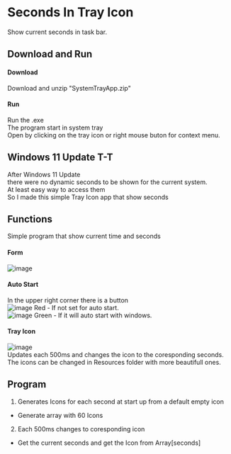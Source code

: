 # Seconds In Tray Icon
Show current seconds in task bar.<br/>

## Download and Run
#### Download 
Download and unzip "SystemTrayApp.zip"
#### Run
Run the .exe<br/>
The program start in system tray<br/>
Open by clicking on the tray icon or right mouse buton for context menu.

## Windows 11 Update T-T
After Windows 11 Update<br/>
there were no dynamic seconds to be shown for the current system.<br/>
At least easy way to access them<br/>
So I made this simple Tray Icon app that show seconds<br/>

## Functions
Simple program that show current time and seconds
#### Form
![image](https://user-images.githubusercontent.com/34564081/225565879-8e6de389-b5e2-4f00-be11-a54db111e17f.png)<br/>
#### Auto Start
In the upper right corner there is a button<br/>
![image](https://user-images.githubusercontent.com/34564081/225568340-ea9a0c60-d5c0-45be-a599-9c5e8dff0abf.png)
Red - If not set for auto start.<br/>
![image](https://user-images.githubusercontent.com/34564081/225568272-53e5aca7-af55-4ef2-ac0d-6bc035cfd1d2.png)
Green - If it will auto start with windows.
#### Tray Icon
![image](https://user-images.githubusercontent.com/34564081/225581012-a2521ece-f355-477b-9e59-5b14d3790321.png)<br/>
Updates each 500ms and changes the icon to the coresponding seconds.<br/>
The icons can be changed in Resources folder with more beautifull ones.<br/>

## Program
1. Generates Icons for each second at start up from a default empty icon<br/>
- Generate array with 60 Icons<br/>
2. Each 500ms changes to coresponding icon<br/>
- Get the current seconds and get the Icon from Array[seconds]
